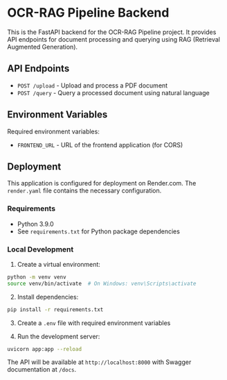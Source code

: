 # OCR-RAG Pipeline Backend

This is the FastAPI backend for the OCR-RAG Pipeline project. It provides API endpoints for document processing and querying using RAG (Retrieval Augmented Generation).

## API Endpoints

- `POST /upload` - Upload and process a PDF document
- `POST /query` - Query a processed document using natural language

## Environment Variables

Required environment variables:
- `FRONTEND_URL` - URL of the frontend application (for CORS)

## Deployment

This application is configured for deployment on Render.com. The `render.yaml` file contains the necessary configuration.

### Requirements

- Python 3.9.0
- See `requirements.txt` for Python package dependencies

### Local Development

1. Create a virtual environment:
```bash
python -m venv venv
source venv/bin/activate  # On Windows: venv\Scripts\activate
```

2. Install dependencies:
```bash
pip install -r requirements.txt
```

3. Create a `.env` file with required environment variables

4. Run the development server:
```bash
uvicorn app:app --reload
```

The API will be available at `http://localhost:8000` with Swagger documentation at `/docs`.
